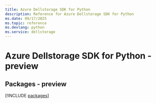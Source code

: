 ```yaml
---
title: Azure Dellstorage SDK for Python
description: Reference for Azure Dellstorage SDK for Python
ms.date: 09/17/2025
ms.topic: reference
ms.devlang: python
ms.service: dellstorage
---
```

# Azure Dellstorage SDK for Python - preview
## Packages - preview
[!INCLUDE [packages](dellstorage-index.md)]